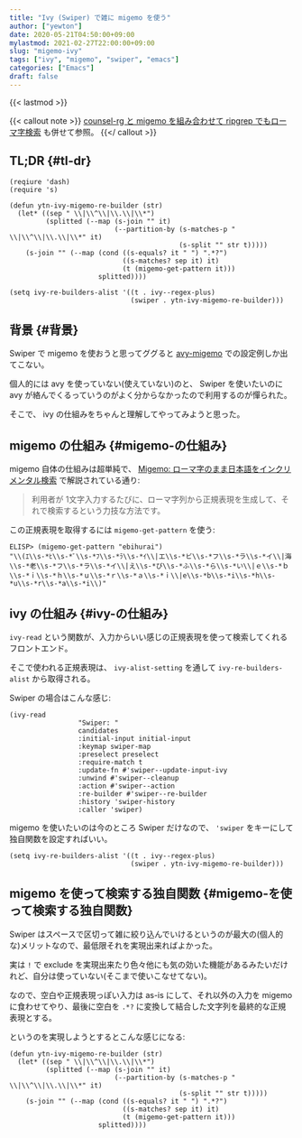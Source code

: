 ```yaml
---
title: "Ivy (Swiper) で雑に migemo を使う"
author: ["yewton"]
date: 2020-05-21T04:50:00+09:00
mylastmod: 2021-02-27T22:00:00+09:00
slug: "migemo-ivy"
tags: ["ivy", "migemo", "swiper", "emacs"]
categories: ["Emacs"]
draft: false
---
```


{{< lastmod >}}

{{< callout note >}}
[counsel-rg と migemo を組み合わせて ripgrep でもローマ字検索](/2020/05/24/counsel-rg-migemo/) も併せて参照。
{{</ callout >}}


## TL;DR {#tl-dr}

```emacs-lisp
(reqiure 'dash)
(require 's)

(defun ytn-ivy-migemo-re-builder (str)
  (let* ((sep " \\|\\^\\|\\.\\|\\*")
         (splitted (--map (s-join "" it)
                          (--partition-by (s-matches-p " \\|\\^\\|\\.\\|\\*" it)
                                          (s-split "" str t)))))
    (s-join "" (--map (cond ((s-equals? it " ") ".*?")
                            ((s-matches? sep it) it)
                            (t (migemo-get-pattern it)))
                      splitted))))

(setq ivy-re-builders-alist '((t . ivy--regex-plus)
                              (swiper . ytn-ivy-migemo-re-builder)))
```


## 背景 {#背景}

Swiper で migemo を使おうと思ってググると [avy-migemo](https://github.com/momomo5717/avy-migemo) での設定例しか出てこない。

個人的には avy を使っていない(使えていない)のと、
Swiper を使いたいのに avy が絡んでくるっていうのがよく分からなかったので利用するのが憚られた。

そこで、 ivy の仕組みをちゃんと理解してやってみようと思った。


## migemo の仕組み {#migemo-の仕組み}

migemo 自体の仕組みは超単純で、 [Migemo: ローマ字のまま日本語をインクリメンタル検索](http://0xcc.net/migemo/) で解説されている通り:

> 利用者が 1文字入力するたびに、ローマ字列から正規表現を生成して、それで検索するという力技な方法です。

この正規表現を取得するには `migemo-get-pattern` を使う:

```text
ELISP> (migemo-get-pattern "ebihurai")
"\\(ｴ\\s-*ﾋ\\s-*ﾞ\\s-*ﾌ\\s-*ﾗ\\s-*ｲ\\|エ\\s-*ビ\\s-*フ\\s-*ラ\\s-*イ\\|海\\s-*老\\s-*フ\\s-*ラ\\s-*イ\\|え\\s-*び\\s-*ふ\\s-*ら\\s-*い\\|ｅ\\s-*ｂ\\s-*ｉ\\s-*ｈ\\s-*ｕ\\s-*ｒ\\s-*ａ\\s-*ｉ\\|e\\s-*b\\s-*i\\s-*h\\s-*u\\s-*r\\s-*a\\s-*i\\)"
```


## ivy の仕組み {#ivy-の仕組み}

`ivy-read` という関数が、入力からいい感じの正規表現を使って検索してくれるフロントエンド。

そこで使われる正規表現は、 `ivy-alist-setting` を通して `ivy-re-builders-alist` から取得される。

Swiper の場合はこんな感じ:

```emacs-lisp
(ivy-read
                 "Swiper: "
                 candidates
                 :initial-input initial-input
                 :keymap swiper-map
                 :preselect preselect
                 :require-match t
                 :update-fn #'swiper--update-input-ivy
                 :unwind #'swiper--cleanup
                 :action #'swiper--action
                 :re-builder #'swiper--re-builder
                 :history 'swiper-history
                 :caller 'swiper)
```

migemo を使いたいのは今のところ Swiper だけなので、 `'swiper` をキーにして独自関数を設定すればいい。

```emacs-lisp
(setq ivy-re-builders-alist '((t . ivy--regex-plus)
                              (swiper . ytn-ivy-migemo-re-builder)))
```


## migemo を使って検索する独自関数 {#migemo-を使って検索する独自関数}

Swiper はスペースで区切って雑に絞り込んでいけるというのが最大の(個人的な)メリットなので、最低限それを実現出来ればよかった。

実は `!` で exclude を実現出来たり色々他にも気の効いた機能があるみたいだけれど、自分は使っていない(そこまで使いこなせてない)。

なので、空白や正規表現っぽい入力は as-is にして、それ以外の入力を migemo に食わせてやり、最後に空白を `.*?` に変換して結合した文字列を最終的な正規表現とする。

というのを実現しようとするとこんな感じになる:

```emacs-lisp
(defun ytn-ivy-migemo-re-builder (str)
  (let* ((sep " \\|\\^\\|\\.\\|\\*")
         (splitted (--map (s-join "" it)
                          (--partition-by (s-matches-p " \\|\\^\\|\\.\\|\\*" it)
                                          (s-split "" str t)))))
    (s-join "" (--map (cond ((s-equals? it " ") ".*?")
                            ((s-matches? sep it) it)
                            (t (migemo-get-pattern it)))
                      splitted))))
```
